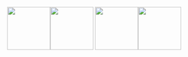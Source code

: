 <img src="https://user-images.githubusercontent.com/51853908/178378891-cd4a514b-b9bd-41f1-afba-e64d00a34705.png" width="100" height="100"><img src="https://user-images.githubusercontent.com/51853908/178378906-2adb436b-aa0e-4f0a-bba1-2e550d67c306.png" width="100" height="100">
<img src="https://user-images.githubusercontent.com/51853908/178379037-7925ae65-977c-4199-a1ac-e434a9627fe1.png" width="100" height="100"><img src="https://user-images.githubusercontent.com/51853908/178379992-a43aae06-7976-4593-970b-18bab780b5b3.png" width="100" height="100">

